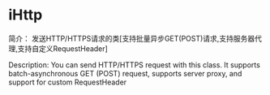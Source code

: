 # iHttp
简介：
    发送HTTP/HTTPS请求的类[支持批量异步GET(POST)请求,支持服务器代理,支持自定义RequestHeader]

Description: 
    You can send HTTP/HTTPS request with this class. It supports batch-asynchronous GET (POST) request, supports server proxy, and support for custom RequestHeader
